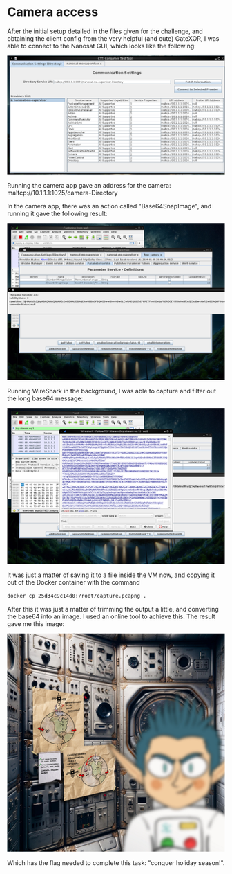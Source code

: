 # Camera access

After the initial setup detailed in the files given for the challenge, and
obtaining the client config from the very helpful (and cute) GateXOR, I was
able to connect to the Nanosat GUI, which looks like the following:

![nanosat gui](../images/camera_access1.png)

Running the camera app gave an address for the camera:
maltcp://10.1.1.1:1025/camera-Directory

In the camera app, there was an action called "Base64SnapImage", and running
it gave the following result:

![nanosat tools](../images/camera_access2.png)

Running WireShark in the background, I was able to capture and filter out the
long base64 message:

![wireshark view](../images/camera_access3.png)

It was just a matter of saving it to a file inside the VM now, and copying it 
out of the Docker container with the command

```bash
docker cp 25d34c9c14d0:/root/capture.pcapng .
```

After this it was just a matter of trimming the output a little, and converting
the base64 into an image. I used an online tool to achieve this. The result
gave me this image:

![result image](../images/camera_access4.jpg)

Which has the flag needed to complete this task: "conquer holiday season!".